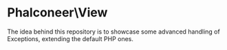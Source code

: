 # Phalconeer\View

The idea behind this repository is to showcase some advanced handling of Exceptions, extending the default PHP ones.
